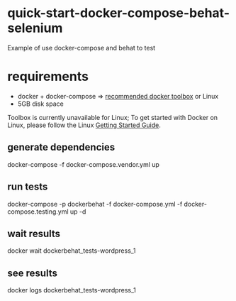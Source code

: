 # quick-start-docker-compose-behat-selenium
Example of use docker-compose and behat to test

# requirements
- docker + docker-compose => [recommended docker toolbox](https://www.docker.com/products/docker-toolbox) or Linux 
- 5GB disk space

Toolbox is currently unavailable for Linux; To get started with Docker on Linux, please follow the Linux [Getting Started Guide](https://docs.docker.com/engine/installation/linux/).

## generate dependencies
docker-compose -f docker-compose.vendor.yml up

## run tests
docker-compose -p dockerbehat -f docker-compose.yml -f docker-compose.testing.yml up -d
## wait results
docker wait dockerbehat_tests-wordpress_1
## see results
docker logs dockerbehat_tests-wordpress_1

